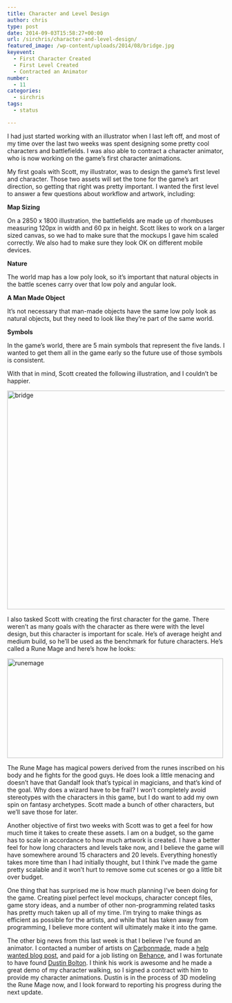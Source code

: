 ```yaml
---
title: Character and Level Design
author: chris
type: post
date: 2014-09-03T15:58:27+00:00
url: /sirchris/character-and-level-design/
featured_image: /wp-content/uploads/2014/08/bridge.jpg
keyevent:
  - First Character Created
  - First Level Created
  - Contracted an Animator
number:
  - 11
categories:
  - sirchris
tags:
  - status

---
```

I had just started working with an illustrator when I last left off, and most of my time over the last two weeks was spent designing some pretty cool characters and battlefields. I was also able to contract a character animator, who is now working on the game&#8217;s first character animations.
<!--more-->

My first goals with Scott, my illustrator, was to design the game&#8217;s first level and character. Those two assets will set the tone for the game&#8217;s art direction, so getting that right was pretty important. I wanted the first level to answer a few questions about workflow and artwork, including:

**Map Sizing**
  
On a 2850 x 1800 illustration, the battlefields are made up of rhombuses measuring 120px in width and 60 px in height. Scott likes to work on a larger sized canvas, so we had to make sure that the mockups I gave him scaled correctly. We also had to make sure they look OK on different mobile devices.

**Nature**
  
The world map has a low poly look, so it&#8217;s important that natural objects in the battle scenes carry over that low poly and angular look.

**A Man Made Object**
  
It&#8217;s not necessary that man-made objects have the same low poly look as natural objects, but they need to look like they&#8217;re part of the same world.

**Symbols**
  
In the game&#8217;s world, there are 5 main symbols that represent the five lands. I wanted to get them all in the game early so the future use of those symbols is consistent.

With that in mind, Scott created the following illustration, and I couldn&#8217;t be happier.

<div class="inlineimg">
  <img src="/wp-content/uploads/2014/08/bridge-1.jpg" alt="bridge" width="800" height="505" class="alignnone size-full wp-image-1136" srcset="/wp-content/uploads/2014/08/bridge-1.jpg 800w, /wp-content/uploads/2014/08/bridge-1-300x189.jpg 300w, /wp-content/uploads/2014/08/bridge-1-768x485.jpg 768w" sizes="(max-width: 800px) 100vw, 800px" />
</div>

I also tasked Scott with creating the first character for the game. There weren&#8217;t as many goals with the character as there were with the level design, but this character is important for scale. He&#8217;s of average height and medium build, so he&#8217;ll be used as the benchmark for future characters. He&#8217;s called a Rune Mage and here&#8217;s how he looks:

<div class="inlineimg">
  <img src="/wp-content/uploads/2014/08/runemage-1.png" alt="runemage" width="500" height="230" class="alignnone size-full wp-image-1135" srcset="/wp-content/uploads/2014/08/runemage-1.png 500w, /wp-content/uploads/2014/08/runemage-1-300x138.png 300w" sizes="(max-width: 500px) 100vw, 500px" />
</div>

The Rune Mage has magical powers derived from the runes inscribed on his body and he fights for the good guys. He does look a little menacing and doesn&#8217;t have that Gandalf look that&#8217;s typical in magicians, and that&#8217;s kind of the goal. Why does a wizard have to be frail? I won&#8217;t completely avoid stereotypes with the characters in this game, but I do want to add my own spin on fantasy archetypes. Scott made a bunch of other characters, but we&#8217;ll save those for later.

Another objective of first two weeks with Scott was to get a feel for how much time it takes to create these assets. I am on a budget, so the game has to scale in accordance to how much artwork is created. I have a better feel for how long characters and levels take now, and I believe the game will have somewhere around 15 characters and 20 levels. Everything honestly takes more time than I had initially thought, but I think I&#8217;ve made the game pretty scalable and it won&#8217;t hurt to remove some cut scenes or go a little bit over budget.

One thing that has surprised me is how much planning I&#8217;ve been doing for the game. Creating pixel perfect level mockups, character concept files, game story ideas, and a number of other non-programming related tasks has pretty much taken up all of my time. I&#8217;m trying to make things as efficient as possible for the artists, and while that has taken away from programming, I believe more content will ultimately make it into the game.

The other big news from this last week is that I believe I&#8217;ve found an animator. I contacted a number of artists on [Carbonmade][1], made a [help wanted blog post][2], and paid for a job listing on [Behance][3], and I was fortunate to have found [Dustin Bolton][4]. I think his work is awesome and he made a great demo of my character walking, so I signed a contract with him to provide my character animations. Dustin is in the process of 3D modeling the Rune Mage now, and I look forward to reporting his progress during the next update.

 [1]: http://carbonmade.com
 [2]: http://battleofbrothers.com/sirchris/looking-for-a-character-animator
 [3]: http://behance.net
 [4]: https://www.behance.net/Dustinbolton